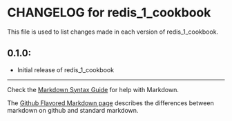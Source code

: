 # CHANGELOG for redis_1_cookbook

This file is used to list changes made in each version of redis_1_cookbook.

## 0.1.0:

* Initial release of redis_1_cookbook

- - -
Check the [Markdown Syntax Guide](http://daringfireball.net/projects/markdown/syntax) for help with Markdown.

The [Github Flavored Markdown page](http://github.github.com/github-flavored-markdown/) describes the differences between markdown on github and standard markdown.
